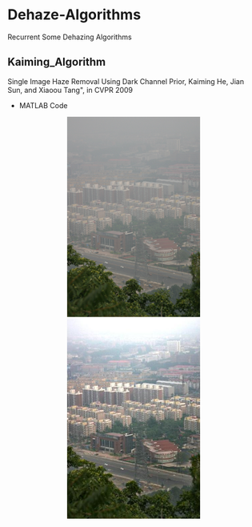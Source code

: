 # Dehaze-Algorithms
Recurrent Some Dehazing Algorithms


## Kaiming_Algorithm
Single Image Haze Removal Using Dark Channel Prior, Kaiming He, Jian Sun, and Xiaoou Tang", in CVPR 2009
* MATLAB Code
<center>
<img src="./3.bmp"  height = "400" alt="图片名称" />
<img src="./3_dehazed.jpg"   height = "400" alt="图片名称" />
</center>
